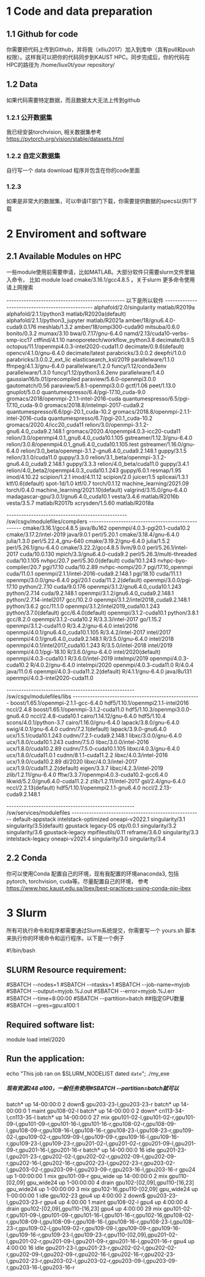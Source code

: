 # 1 Code and data preparation
## 1.1 Github for code
你需要把代码上传到Github，并将我（xlliu2017）加入到库中（具有pull和push权限）。这样我可以把你的代码同步到KAUST HPC。同步完成后，你的代码在HPC的路径为 /home/liux0t/your repository/
## 1.2 Data 
如果代码需要特定数据，而且数据太大无法上传到github
### 1.2.1 公开数据集
我已经安装torchvision, 相关数据集参考
https://pytorch.org/vision/stable/datasets.html
### 1.2.2 自定义数据集
自行写一个 data download 程序并包含在你的code里面
### 1.2.3 
如果是非常大的数据集，可以申请IT部门下载，你需要提供数据的specs以供IT下载


# 2 Enviroment and software
## 2.1 Available Modules on HPC
一些module使用前需要申请，比如MATLAB。大部分软件只需要slurm文件里输入命令， 比如 module load cmake/3.16.1/gcc4.8.5 。关于slurm  更多命令使用请上网搜索



------------------------------------------------ 以下是所以软件 ------------------------------------------------
alphafold/2.0/singularity                            matlab/R2019a
alphafold/2.1.1/python3                              matlab/R2020a(default)
alphafold/2.1.1/python3_jupyter                      matlab/R2021a
amber/18/gnu6.4.0-cuda9.0.176                        meshlab/1.3.2
amber/18/ompi300-cuda90                              mitsuba/0.6.0
bonito/0.3.2                                         mumax/3.10
bwa/0.7.17/gnu-6.4.0                                 namd/2.13/cuda10-verbs-smp-icc17
ctffind/4.1.10                                       nanoporetech/workflow_python3.8
decimate/0.9.5                                       octopus/11.1/openmpi4.0.3-intel2020-cuda11.0
decimate/0.9.6(default)                              opencv/4.1.0/gnu-6.4.0
decimate/latest                                      parabricks/3.0.0.2
deepfri/1.0.0                                        parabricks/3.0.0.2_ext_lic
elasticsearch_ksl/2019                               parallelware/1.1.0
ffmpeg/4.1.3/gnu-6.4.0                               parallelware/1.2.0
funcy/1.12/conda3env                                 parallelware/1.3.0
funcy/1.12/python3.6.2env                            parallelware/1.4.0
gaussian16/b.01/precompiled                          paraview/5.6.0-openmpi3.0.0
gautomatch/0.56                                      paraview/5.8.1-openmpi3.0.0
gctf/1.06                                            peet/1.13.0
gnuplot/5.0.0                                        quantumespresso/6.4/pgi-17.10_cuda-9.0
gromacs/2018/openmpi-2.1.1-intel-2016-cuda           quantumespresso/6.5/pgi-17.10_cuda-9.0
gromacs/2018.8/intelmpi-2017-cuda9.2                 quantumespresso/6.6/pgi-20.1_cuda-10.2
gromacs/2018.8/openmpi-2.1.1-intel-2016-cuda         quantumespresso/6.7/pgi-20.1_cuda-10.2
gromacs/2020.4/icc20_cuda11                          relion/3.0/openmpi-3.1.2-gnu6.4.0_cuda9.2.148.1
gromacs/2020.4/openmpi4.0.3-icc20-cuda11             relion/3.0/openmpi4.0.1_gnu6.4.0_cuda10.1.105
gstreamer/1.12.3/gnu-6.4.0                           relion/3.0.8/openmpi4.0.1_gnu6.4.0_cuda10.1.105.test
gstreamer/1.16.0/gnu-6.4.0                           relion/3.0_beta/openmpi-3.1.2-gnu6.4.0_cuda9.2.148.1
guppy/3.1.5                                          relion/3.1.0/cuda11.0
guppy/3.3.0                                          relion/3.1_beta/openmpi-3.1.2-gnu6.4.0_cuda9.2.148.1
guppy/3.3.3                                          relion/4.0_beta/cuda11.0
guppy/3.4.1                                          relion/4.0_beta2/openmpi4.0.3_cuda10.1.243
guppy/6.0.1                                          resmap/1.95
imod/4.10.22                                         scipion/1.2.1
imod/4.11.12                                         scipion/2.0
juicer/1.5                                           spliceai/1.3.1
ktf/0.6(default)                                     spot-1d/1.0
ktf/0.7                                              torch/0.1.12
machine_learning/2021.09                             torch/0.4.0
machine_learning/2021.10(default)                    valgrind/3.15.0/gnu-6.4.0
madagascar-gpu/3.0.1/gnu6.4.0_cuda10.1               vesta/3.4.6
matlab/R2016b                                        vesta/3.5.7
matlab/R2017b                                        xcrysden/1.5.60
matlab/R2018a

------------------------------------------------- /sw/csgv/modulefiles/compilers --------------------------------------------------
cmake/3.16.1/gcc4.8.5                  java/8u162                             openmpi/4.0.3-pgi20.1-cuda10.2
cmake/3.17.2/intel-2019                java/9.0.1                             perl/5.20.1
cmake/3.18.4/gnu-6.4.0                 julia/1.3.0                            perl/5.22.4_gnu-640
cmake/3.19.2/gnu-6.4.0                 julia/1.5.2                            perl/5.26.1/gnu-6.4.0
cmake/3.22.2/gcc4.8.5                  llvm/9.0.0                             perl/5.26.1/intel-2017
cuda/10.0.130                          mpich/3.3/gnu6.4.0-cuda9.2             perl/5.26.3/multi-threaded
cuda/10.1.105                          nvhpc/20.7                             perl/5.30.0(default)
cuda/10.1.243                          nvhpc-byo-compiler/20.7                pgi/17.10
cuda/10.2.89                           nvhpc-nompi/20.7                       pgi/17.10_openmpi
cuda/11.0.1                            openmpi/2.1.1/intel-2016-cuda9.2.148.1 pgi/18.10
cuda/11.1.1                            openmpi/3.0.0/gnu-6.4.0                pgi/20.1
cuda/11.2.2(default)                   openmpi/3.0.0/pgi-17.10                python/2.7.10
cuda/9.0.176                           openmpi/3.1.2/gnu6.4.0_cuda10.1.243    python/2.7.14
cuda/9.2.148.1                         openmpi/3.1.2/gnu6.4.0_cuda9.2.148.1   python/2.7.14-intel2017
gcc/10.2.0                             openmpi/3.1.2/intel2018_cuda9.2.148.1  python/3.6.2
gcc/11.1.0                             openmpi/3.1.2/intel2019_cuda10.1.243   python/3.7.0(default)
gcc/6.4.0(default)                     openmpi/3.1.2-cuda10.1                 python/3.8.1
gcc/8.2.0                              openmpi/3.1.2-cuda10.2                 R/3.3.3/intel-2017
go/1.15.2                              openmpi/3.1.2-cuda11.0                 R/3.4.2/gnu-6.4.0
intel/2016                             openmpi/4.0.1/gnu6.4.0_cuda10.1.105    R/3.4.2/intel-2017
intel/2017                             openmpi/4.0.1/gnu6.4.0_cuda9.2.148.1   R/3.5.0/gnu-6.4.0
intel/2018                             openmpi/4.0.1/intel2017_cuda10.1.243   R/3.5.0/intel-2018
intel/2019                             openmpi/4.0.1/pgi-18.10                R/3.6.0/gnu-6.4.0
intel/2020(default)                    openmpi/4.0.3-cuda10.1                 R/3.6.0/intel-2019
intelmpi/2019                          openmpi/4.0.3-cuda10.2                 R/4.0.2/gnu-6.4.0
intelmpi/2020                          openmpi/4.0.3-cuda11.0                 R/4.0.4
java/11.0.6                            openmpi/4.0.3-cuda11.2.2(default)      R/4.1.1/gnu-6.4.0
java/8u131                             openmpi/4.0.3-intel2020-cuda11.0

---------------------------------------------------- /sw/csgv/modulefiles/libs ----------------------------------------------------
boost/1.65.1/openmpi-2.1.1-gcc-6.4.0      hdf5/1.10.1/openmpi2.1.1-intel2016        nccl/2.4.8
boost/1.65.1/openmpi-3.1.2-cuda11.0       hdf5/1.10.3/openmpi3.0.0-gnu6.4.0         nccl/2.4.8-cuda10.1
cairo/1.14.12/gnu-6.4.0                   hdf5/1.10.4                               scons/4.0.1/python-3.7
cairo/1.16.0/gnu-6.4.0                    lapack/3.8.0/gnu-6.4.0                    swig/4.0.1/gnu-6.4.0
cudnn/7.2.1(default)                      lapack/3.9.0-gnu6.4.0                     ucx/1.5.1/cuda10.1.243
cudnn/7.2.1-cuda9.2.148.1                 libxc/3.0.0/gnu-6.4.0                     ucx/1.8.0/cuda10.1.243
cudnn/7.5.0                               libxc/3.0.0/intel-2016                    ucx/1.8.0/cuda10.2.89
cudnn/7.5.0-cuda10.1.105                  libxc/4.0.3/gnu-6.4.0                     ucx/1.8.0/cuda11.0.1
cudnn/8.1.1-cuda11.2.2                    libxc/4.0.3/intel-2016                    ucx/1.9.0/cuda10.2.89
dl/2020                                   libxc/4.0.3/intel-2017                    ucx/1.9.0/cuda11.2.2(default)
eigen/3.3.7                               libxc/4.2.3/intel-2019                    zlib/1.2.11/gnu-6.4.0
fftw/3.3.7/openmpi4.0.3-cuda10.2-gcc6.4.0 likwid/5.2.0/gnu6.4.0-cuda11.2.2          zlib/1.2.11/intel-2017
gsl/2.4/gnu-6.4.0                         nccl/2.2.13(default)
hdf5/1.10.1/openmpi2.1.1-gnu6.4.0         nccl/2.2.13-cuda9.2.148.1

---------------------------------------------------- /sw/services/modulefiles -----------------------------------------------------
default-appstack         intelstack-optimized     oneapi-v2022.1           singularity/3.1          singularity/3.5(default)
gpustack                 legacy-DS                otp/0.0.1                singularity/3.2          singularity/3.6
gpustack-legacy          mpifileutils/0.11        reframe/3.6.0            singularity/3.3
intelstack-legacy        oneapi-v2021.4           singularity/3.0          singularity/3.4

## 2.2 Conda
你可以使用Conda 配置自己的环境，现有我配置的环境anaconda3, 包括 pytorch, torchvision, cuda等。尽量配置自己的环境， 参考
https://www.hpc.kaust.edu.sa/ibex/best-practices-using-conda-pip-ibex

# 3 Slurm
所有可执行命令和程序都需要通过Slurm系统提交，你需要写一个 yours.sh 脚本来执行你的环境命令和运行程序。以下是一个例子

#!/bin/bash
## SLURM Resource requirement:
#SBATCH --nodes=1
#SBATCH --ntasks=1
#SBATCH --job-name=myjob
#SBATCH --output=myjob.%J.out
#SBATCH --error=myjob.%J.err
#SBATCH --time=8:00:00
#SBATCH --partition=batch
##指定GPU数量
#SBATCH --gres=gpu:a100:1 
## Required software list:
module load intel/2020
## Run the application:
echo "This job ran on $SLURM_NODELIST dated `date`";
./my_exe
##### 现有资源248 a100，一般任务使用#SBATCH --partition=batch就可以




batch*        up 14-00:00:0      2  down$ gpu203-23-l,gpu203-23-r
batch*        up 14-00:00:0      1  maint gpu108-02-l
batch*        up 14-00:00:0      2  down* cn113-34-l,cn113-35-l
batch*        up 14-00:00:0     27    mix gpu101-02-l,gpu101-02-r,gpu101-09-l,gpu101-09-r,gpu101-16-l,gpu101-16-r,gpu108-02-r,gpu108-09-l,gpu108-09-r,gpu108-16-l,gpu108-16-r,gpu108-23-l,gpu108-23-r,gpu109-02-l,gpu109-02-r,gpu109-09-l,gpu109-09-r,gpu109-16-l,gpu109-16-r,gpu109-23-l,gpu109-23-r,gpu201-02-l,gpu201-02-r,gpu201-09-l,gpu201-09-r,gpu201-16-l,gpu201-16-r
batch*        up 14-00:00:0     16   idle gpu201-23-l,gpu201-23-r,gpu202-02-l,gpu202-02-r,gpu202-09-l,gpu202-09-r,gpu202-16-l,gpu202-16-r,gpu202-23-l,gpu202-23-r,gpu203-02-l,gpu203-02-r,gpu203-09-l,gpu203-09-r,gpu203-16-l,gpu203-16-r
gpu24         up 1-00:00:00      1    mix gpu101-09-r
gpu_wide      up 14-00:00:0      2    mix gpu110-[02,09]
gpu_wide24    up 1-00:00:00      4  drain gpu102-[02,09],gpu110-[16,23]
gpu_wide24    up 1-00:00:00      3    mix gpu102-16,gpu110-[02,09]
gpu_wide24    up 1-00:00:00      1   idle gpu102-23
gpu4          up    4:00:00      2  down$ gpu203-23-l,gpu203-23-r
gpu4          up    4:00:00      1  maint gpu108-02-l
gpu4          up    4:00:00      4  drain gpu102-[02,09],gpu110-[16,23]
gpu4          up    4:00:00     29    mix gpu101-02-r,gpu101-09-l,gpu101-09-r,gpu101-16-l,gpu101-16-r,gpu102-16,gpu108-02-r,gpu108-09-l,gpu108-09-r,gpu108-16-l,gpu108-16-r,gpu108-23-l,gpu108-23-r,gpu109-02-l,gpu109-02-r,gpu109-09-l,gpu109-09-r,gpu109-16-l,gpu109-16-r,gpu109-23-l,gpu109-23-r,gpu110-[02,09],gpu201-02-l,gpu201-02-r,gpu201-09-l,gpu201-09-r,gpu201-16-l,gpu201-16-r
gpu4          up    4:00:00     16   idle gpu201-23-l,gpu201-23-r,gpu202-02-l,gpu202-02-r,gpu202-09-l,gpu202-09-r,gpu202-16-l,gpu202-16-r,gpu202-23-l,gpu202-23-r,gpu203-02-l,gpu203-02-r,gpu203-09-l,gpu203-09-r,gpu203-16-l,gpu203-16-r